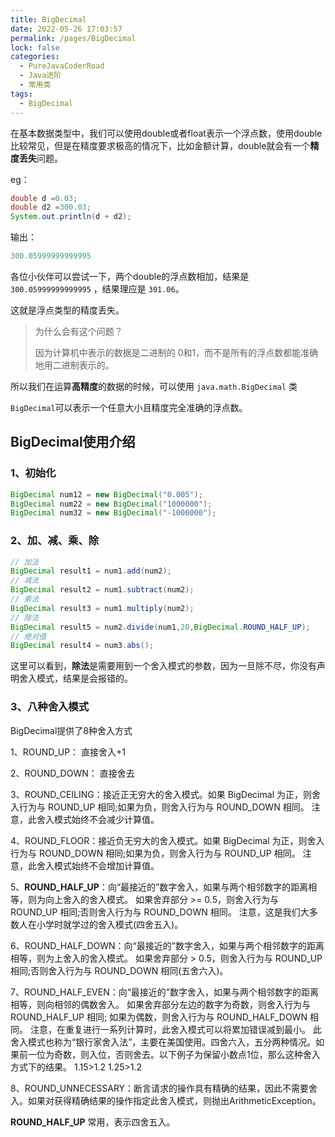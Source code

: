 ```yaml
---
title: BigDecimal
date: 2022-05-26 17:03:57
permalink: /pages/BigDecimal
lock: false
categories: 
  - PureJavaCoderRoad
  - Java进阶
  - 常用类
tags: 
  - BigDecimal
---
```

在基本数据类型中，我们可以使用double或者float表示一个浮点数，使用double比较常见，但是在精度要求极高的情况下，比如金额计算，double就会有一个**精度丢失**问题。

eg：

```java
double d =0.03;
double d2 =300.03;
System.out.println(d + d2); 
```

输出：

```java
300.05999999999995
```

各位小伙伴可以尝试一下，两个double的浮点数相加，结果是`300.05999999999995` ，结果理应是  `301.06`。

这就是浮点类型的精度丢失。

> 为什么会有这个问题？
>
> 因为计算机中表示的数据是二进制的 0和1，而不是所有的浮点数都能准确地用二进制表示的。



所以我们在运算**高精度**的数据的时候，可以使用 `java.math.BigDecimal` 类

`BigDecimal`可以表示一个任意大小且精度完全准确的浮点数。



## BigDecimal使用介绍

### 1、初始化

```java
BigDecimal num12 = new BigDecimal("0.005");
BigDecimal num22 = new BigDecimal("1000000");
BigDecimal num32 = new BigDecimal("-1000000");
```

### 2、加、减、乘、除

```java
// 加法
BigDecimal result1 = num1.add(num2);
// 减法
BigDecimal result2 = num1.subtract(num2);
// 乘法
BigDecimal result3 = num1.multiply(num2);
// 除法
BigDecimal result5 = num2.divide(num1,20,BigDecimal.ROUND_HALF_UP);
// 绝对值
BigDecimal result4 = num3.abs();
```

这里可以看到，**除法**是需要用到一个舍入模式的参数，因为一旦除不尽，你没有声明舍入模式，结果是会报错的。

### 3、八种舍入模式

 BigDecimal提供了8种舍入方式

1、ROUND_UP： 直接舍入+1


2、ROUND_DOWN： 直接舍去


3、ROUND_CEILING：接近正无穷大的舍入模式。如果 BigDecimal 为正，则舍入行为与 ROUND_UP 相同;如果为负，则舍入行为与 ROUND_DOWN 相同。
注意，此舍入模式始终不会减少计算值。


4、ROUND_FLOOR：接近负无穷大的舍入模式。如果 BigDecimal 为正，则舍入行为与 ROUND_DOWN 相同;如果为负，则舍入行为与 ROUND_UP 相同。
注意，此舍入模式始终不会增加计算值。


5、**ROUND_HALF_UP**：向“最接近的”数字舍入，如果与两个相邻数字的距离相等，则为向上舍入的舍入模式。
如果舍弃部分 >= 0.5，则舍入行为与 ROUND_UP 相同;否则舍入行为与 ROUND_DOWN 相同。
注意，这是我们大多数人在小学时就学过的舍入模式(四舍五入)。


6、ROUND_HALF_DOWN：向“最接近的”数字舍入，如果与两个相邻数字的距离相等，则为上舍入的舍入模式。
如果舍弃部分 > 0.5，则舍入行为与 ROUND_UP 相同;否则舍入行为与 ROUND_DOWN 相同(五舍六入)。


7、ROUND_HALF_EVEN：向“最接近的”数字舍入，如果与两个相邻数字的距离相等，则向相邻的偶数舍入。
如果舍弃部分左边的数字为奇数，则舍入行为与 ROUND_HALF_UP 相同;
如果为偶数，则舍入行为与 ROUND_HALF_DOWN 相同。
注意，在重复进行一系列计算时，此舍入模式可以将累加错误减到最小。
此舍入模式也称为“银行家舍入法”，主要在美国使用。四舍六入，五分两种情况。如果前一位为奇数，则入位，否则舍去。以下例子为保留小数点1位，那么这种舍入方式下的结果。
1.15>1.2 1.25>1.2


8、ROUND_UNNECESSARY：断言请求的操作具有精确的结果，因此不需要舍入。如果对获得精确结果的操作指定此舍入模式，则抛出ArithmeticException。



**ROUND_HALF_UP** 常用，表示四舍五入。